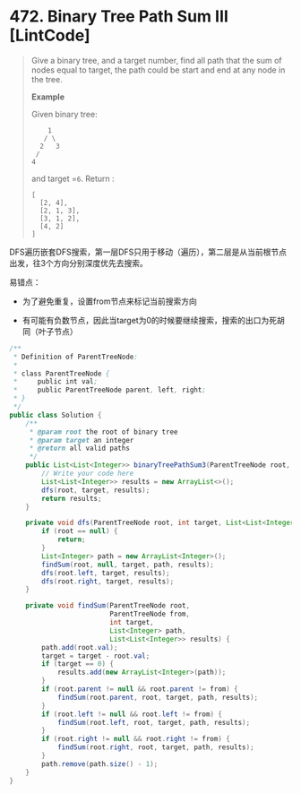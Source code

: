 # 472. Binary Tree Path Sum III \[LintCode\]

> Give a binary tree, and a target number, find all path that the sum of nodes equal to target, the path could be start and end at any node in the tree.
>
> **Example**
>
> Given binary tree:
>
> ```
>     1
>    / \
>   2   3
>  /
> 4
> ```
>
> and target =`6`. Return :
>
> ```
> [
>   [2, 4],
>   [2, 1, 3],
>   [3, 1, 2],
>   [4, 2]
> ]
> ```

DFS遍历嵌套DFS搜索，第一层DFS只用于移动（遍历），第二层是从当前根节点出发，往3个方向分别深度优先去搜索。

易错点：

* 为了避免重复，设置from节点来标记当前搜索方向

* 有可能有负数节点，因此当target为0的时候要继续搜索，搜索的出口为死胡同（叶子节点）

```java
/**
 * Definition of ParentTreeNode:
 * 
 * class ParentTreeNode {
 *     public int val;
 *     public ParentTreeNode parent, left, right;
 * }
 */
public class Solution {
    /**
     * @param root the root of binary tree
     * @param target an integer
     * @return all valid paths
     */
    public List<List<Integer>> binaryTreePathSum3(ParentTreeNode root, int target) {
        // Write your code here
        List<List<Integer>> results = new ArrayList<>();
        dfs(root, target, results);
        return results;
    }

    private void dfs(ParentTreeNode root, int target, List<List<Integer>> results) {
        if (root == null) {
            return;
        }
        List<Integer> path = new ArrayList<Integer>();
        findSum(root, null, target, path, results);
        dfs(root.left, target, results);
        dfs(root.right, target, results);
    }

    private void findSum(ParentTreeNode root, 
                         ParentTreeNode from, 
                         int target, 
                         List<Integer> path, 
                         List<List<Integer>> results) {
        path.add(root.val);
        target = target - root.val;
        if (target == 0) {
            results.add(new ArrayList<Integer>(path));
        }  
        if (root.parent != null && root.parent != from) {
            findSum(root.parent, root, target, path, results);
        }
        if (root.left != null && root.left != from) {
            findSum(root.left, root, target, path, results);
        }
        if (root.right != null && root.right != from) {
            findSum(root.right, root, target, path, results);
        }
        path.remove(path.size() - 1);
    }
}
```



